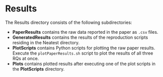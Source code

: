 # Results

The Results directory consists of the following subdirectories:

- **PaperResults** contains the raw data reported in the paper as `.csv` files.
- **GeneratedResults** contains the results of the reproduction scripts residing in the Neatest directory.
- **PlotScripts** contains Python scripts for plotting the raw paper results. Execute the `plotPaperResults.sh` script to plot the results of all three RQs at once.
- **Plots** contains plotted results after executing one of the plot scripts in the **PlotScripts** directory.
